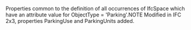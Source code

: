 Properties common to the definition of all occurrences of IfcSpace which have an attribute value for ObjectType = 'Parking'.NOTE Modified in IFC 2x3, properties ParkingUse and ParkingUnits added.
